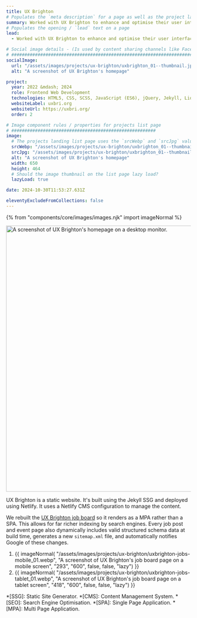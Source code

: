 ```yaml
---
title: UX Brighton
# Populates the `meta description` for a page as well as the project landing page project-specific summary
summary: Worked with UX Brighton to enhance and optimise their user interface, overall website experience, developer experience, content management workflow, search and SEO.
# Populates the opening / `lead` text on a page
lead:
  - Worked with UX Brighton to enhance and optimise their user interface, overall website experience, developer experience, content management workflow, search and <abbr title="Search Engine Optimisation.">SEO</abbr>.

# Social image details - (Is used by content sharing channels like Facebook, Twitter, WhatsApp, LinkedIn, RSS readers etc.)
# ##########################################################################################################################
socialImage:
  url: "/assets/images/projects/ux-brighton/uxbrighton_01--thumbnail.jpg"
  alt: "A screenshot of UX Brighton's homepage"

project:
  year: 2022 &mdash; 2024
  role: Frontend Web Development
  technologies: HTML5, CSS, SCSS, JavaScript (ES6), jQuery, Jekyll, Liquid, JSON, GitHub, GitHub Pages, Node.js, Retool, Swagger, Netlify, Netlify CMS, Google Analytics, Figma, Photoshop.
  websiteLabel: uxbri.org
  websiteUrl: https://uxbri.org/
  order: 2

# Image component rules / properties for projects list page
# #######################################################
image:
  # The projects landing list page uses the `srcWebp` and `srcJpg` values
  srcWebp: "/assets/images/projects/ux-brighton/uxbrighton_01--thumbnail.webp"
  srcJpg: "/assets/images/projects/ux-brighton/uxbrighton_01--thumbnail.jpg"
  alt: "A screenshot of UX Brighton's homepage"
  width: 650
  height: 464
  # Should the image thumbnail on the list page lazy load?
  lazyLoad: true

date: 2024-10-30T11:53:27.631Z

eleventyExcludeFromCollections: false
---
```


{% from "components/core/images/images.njk" import imageNormal %}

<picture>
  <source srcset="/assets/images/projects/ux-brighton/uxbrighton-homepage--lg-screen_01.webp" type="image/webp" media="(min-width: 768px)">
  <img src="/assets/images/projects/ux-brighton/uxbrighton-homepage--sml-screen_01.webp" width="1068" height="726" alt="A screenshot of UX Brighton's homepage on a desktop monitor." loading="lazy" decoding="async">
</picture>

UX Brighton is a static website. It's built using the Jekyll SSG and deployed using Netlify. It uses a Netlify CMS configuration to manage the content.

We rebuilt the [UX Brighton job board](https://uxbri.org/jobs) so it renders as a MPA rather than a SPA. This allows for far richer indexing by search engines. Every job post and event page also dynamically includes valid structured schema data at build time, generates a new `sitemap.xml` file, and automatically notifies Google of these changes.

<ol role="list" class="auto-grid | no-list">
  <li>
    {{ imageNormal(
      "/assets/images/projects/ux-brighton/uxbrighton-jobs-mobile_01.webp",
      "A screenshot of UX Brighton's job board page on a mobile screen",
      "293",
      "600",
      false,
      false,
      "lazy")
    }}
  </li>
  <li>
    {{ imageNormal(
      "/assets/images/projects/ux-brighton/uxbrighton-jobs-tablet_01.webp",
      "A screenshot of UX Brighton's job board page on a tablet screen",
      "418",
      "600",
      false,
      false,
      "lazy")
    }}
  </li>
</ol>

*[SSG]: Static Site Generator.
*[CMS]: Content Management System.
*[SEO]: Search Engine Optimisation.
*[SPA]: Single Page Application.
*[MPA]: Multi Page Application.
